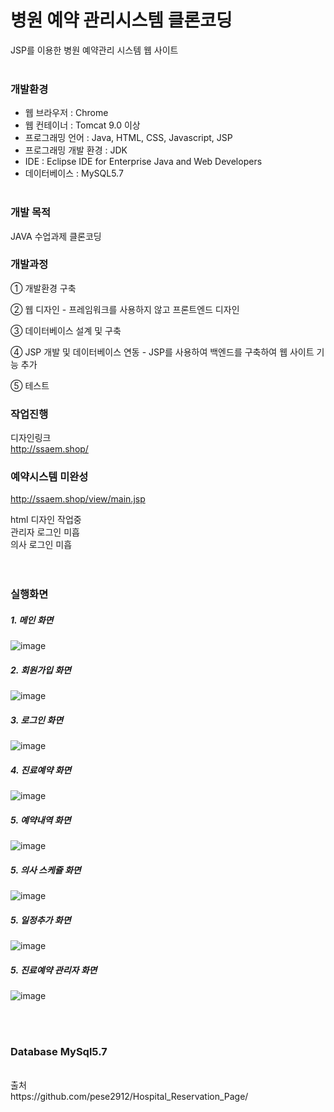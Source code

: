 # 병원 예약 관리시스템 클론코딩
JSP를 이용한 병원 예약관리 시스템 웹 사이트
<br><br>
### 개발환경 

* 웹 브라우저 : Chrome 
* 웹 컨테이너 : Tomcat 9.0 이상
* 프로그래밍 언어 : Java, HTML, CSS, Javascript, JSP
* 프로그래밍 개발 환경 : JDK
* IDE : Eclipse IDE for Enterprise Java and Web Developers
* 데이터베이스 : MySQL5.7
<br><br>

### 개발 목적

JAVA 수업과제 클론코딩

### 개발과정

① 개발환경 구축

② 웹 디자인 - 프레임워크를 사용하지 않고 프론트엔드 디자인

③ 데이터베이스 설계 및 구축

④ JSP 개발 및 데이터베이스 연동 - JSP를 사용하여 백엔드를 구축하여 웹 사이트 기능 추가

⑤ 테스트

### 작업진행

디자인링크<br>
http://ssaem.shop/
<br>
### 예약시스템 미완성<br>
http://ssaem.shop/view/main.jsp

html 디자인 작업중<br>
관리자 로그인 미흡<br>
의사 로그인 미흡<br>
<br><br>

### 실행화면

##### 1. 메인 화면

![image](https://github.com/taiji9203/java_html/blob/main/img/main01.png)


##### 2. 회원가입 화면

![image](https://github.com/taiji9203/java_html/blob/main/img/main02.png)


##### 3. 로그인 화면

![image](https://github.com/taiji9203/java_html/blob/main/img/main03.png)


##### 4. 진료예약 화면

![image](https://github.com/taiji9203/java_html/blob/main/img/main04.png)


##### 5. 예약내역 화면

![image](https://github.com/taiji9203/java_html/blob/main/img/main05.png)

##### 5. 의사 스케쥴 화면

![image](https://github.com/taiji9203/java_html/blob/main/img/main06.png)

##### 5. 일정추가 화면

![image](https://github.com/taiji9203/java_html/blob/main/img/main07.png)

##### 5. 진료예약 관리자 화면

![image](https://github.com/taiji9203/java_html/blob/main/img/main08.png)

<br><br>
### Database MySql5.7

<!-- ![image](https://github.com/taiji9203/java_html/tree/main/img/main09.png) -->

<br>
출처<br>
https://github.com/pese2912/Hospital_Reservation_Page/
